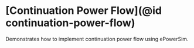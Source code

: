 
# [Continuation Power Flow](@id continuation-power-flow)

Demonstrates how to implement continuation power flow using ePowerSim.

